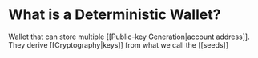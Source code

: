 # What is a Deterministic Wallet?
Wallet that can store multiple [[Public-key Generation|account address]]. They derive [[Cryptography|keys]] from what we call the [[seeds]]
